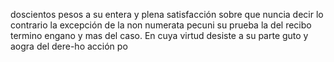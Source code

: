 doscientos pesos a su entera y plena satisfacción sobre que
nuncia decir lo contrario la excepción de la non numerata pecuni
su prueba la del recibo termino engano y mas del caso. En cuya
virtud desiste a su parte guto y aogra del dere-ho acción po